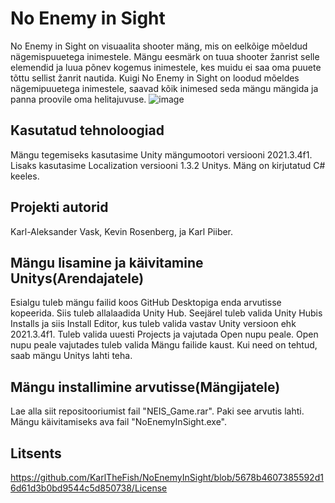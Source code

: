 # No Enemy in Sight
No Enemy in Sight on visuaalita shooter mäng, mis on eelkõige mõeldud nägemispuuetega inimestele. Mängu eesmärk on tuua shooter žanrist selle elemendid ja luua põnev kogemus inimestele, kes muidu ei saa oma puuete tõttu sellist žanrit nautida. Kuigi No Enemy in Sight on loodud mõeldes nägemipuuetega inimestele, saavad kõik inimesed seda mängu mängida ja panna proovile oma helitajuvuse.
![image](https://user-images.githubusercontent.com/90192557/174587823-efafc4b4-2ecc-48cc-926a-62d2956a01b0.png)



## Kasutatud tehnoloogiad
Mängu tegemiseks kasutasime Unity mängumootori versiooni 2021.3.4f1. Lisaks kasutasime Localization versiooni 1.3.2 Unitys. Mäng on kirjutatud C# keeles.


## Projekti autorid
Karl-Aleksander Vask, Kevin Rosenberg, ja Karl Piiber.


## Mängu lisamine ja käivitamine Unitys(Arendajatele)
Esialgu tuleb mängu failid koos GitHub Desktopiga enda arvutisse kopeerida. Siis tuleb allalaadida Unity Hub. Seejärel tuleb valida Unity Hubis Installs ja siis Install Editor, kus tuleb valida vastav Unity versioon ehk 2021.3.4f1. Tuleb valida uuesti Projects ja vajutada Open nupu peale. Open nupu peale vajutades tuleb valida Mängu failide kaust. Kui need on tehtud, saab mängu Unitys lahti teha.


## Mängu installimine arvutisse(Mängijatele)
Lae alla siit repositooriumist fail "NEIS_Game.rar". Paki see arvutis lahti. Mängu käivitamiseks ava fail "NoEnemyInSight.exe".


## Litsents
https://github.com/KarlTheFish/NoEnemyInSight/blob/5678b4607385592d16d61d3b0bd9544c5d850738/License
